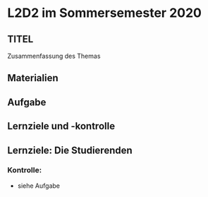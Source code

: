 # L2D2 im Sommersemester 2020
## TITEL
Zusammenfassung des Themas

## Materialien

## Aufgabe




## Lernziele und -kontrolle
Lernziele:
Die Studierenden
-  

### Kontrolle:
- siehe Aufgabe
